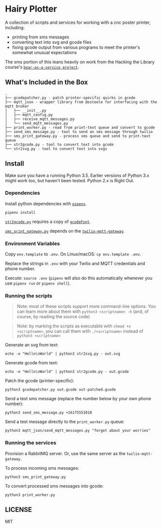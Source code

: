 # Hairy Plotter

A collection of scripts and services for working with a cnc poster printer, including:
- printing from sms messages
- converting text into svg and gcode files
- fixing gcode output from various programs to meet the printer's somewhat unusual expectations

The sms portion of this leans heavily on work from the Hacking the Library course's
[`bear-as-a-service project`](https://github.com/olinlibrary/bear-as-a-service).

## What's Included in the Box

```
.
├── gcodepatcher.py - patch printer-specific quirks in gcode
├── mqtt_json - wrapper library from @osteele for interfacing with the mqtt broker
│   ├── __init__.py
│   ├── mqtt_config.py
│   ├── receive_mqtt_messages.py
│   └── send_mqtt_messages.py
├── print_worker.py - read from print-text queue and convert to gcode
├── send_sms_message.py - tool to send an sms message through twilio
├── sms_print_gateway.py - process sms queue and send to print-text queue
├── str2gcode.py - tool to convert text into gcode
└── str2svg.py - tool to convert text into svgs
```

## Install

Make sure you have a running Python 3.5. Earlier versions of Python 3.x might
work too, but haven't been tested. Python 2.x is Right Out.

### Dependencies

Install python dependencies with [`pipenv`](https://pipenv.readthedocs.io/en/latest/).
```shell
pipenv install
```

[`str2gcode.py`](str2gcode.py) requires a copy of [`gcodeFont`](https://github.com/misan/gcodeFont).

[`sms_print_gateway.py`](sms_print_gateway.py) depends on the
[`twilio-mqtt-gateway`](https://github.com/olin-build/twilio-mqtt-gateway).

### Environment Variables

Copy `env.template` to `.env`. On Linux/macOS: `cp env.template .env`.

Replace the strings in `.env` with your Twilio and MQTT credentials and phone number.

Execute: `source .env` (`pipenv` will also do this automatically whenever you
use `pipenv run` or `pipenv shell`).

### Running the scripts

> Note: most of these scripts support more command-line options. You can learn
> more about them with `python3 <scriptname> -h` (and, of course, by reading the
> source code)

> Note: by marking the scripts as executable with `chmod +x <scriptname>`, you
> can call them with `./<scriptname>` instead of `python3 <scriptname>`

Generate an svg from text:

`echo -e "Hello\nWorld" | python3 str2svg.py - out.svg`

Generate gcode from text:

`echo -e "Hello\nWorld" | python3 str2gcode.py - out.gcode`

Patch the gcode (printer-specific):

`python3 gcodepatcher.py out.gcode out-patched.gcode`

Send a test sms message (replace the number below by your own phone number):

`python3 send_sms_message.py +16175551010`

Send a test message directly to the `print_worker.py` queue:

`python3 mqtt_json/send_mqtt_messages.py "forget about your worries"`

### Running the services

Provision a RabbitMQ server. Or, use the same server as the `twilio-mqtt-gateway`.

To process incoming sms messages:
```
python3 sms_print_gateway.py
```

To convert processed sms messages into gcode:
```
python3 print_worker.py
```

## LICENSE

MIT
